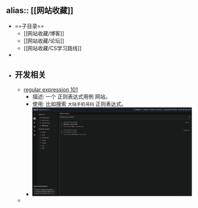 alias::  [[网站收藏]]
---

- ==子目录==
	- [[网站收藏/博客]]
	- [[网站收藏/论坛]]
	- [[网站收藏/CS学习路线]]
-
- ## 开发相关
	- [regular expression 101](https://regex101.com/)
		- 描述: 一个 正则表达式用例 网站。
		- 使用: 比如搜索 `大陆手机号码` 正则表达式。
		- ![image.png](../assets/image_1683617829009_0.png)
	-